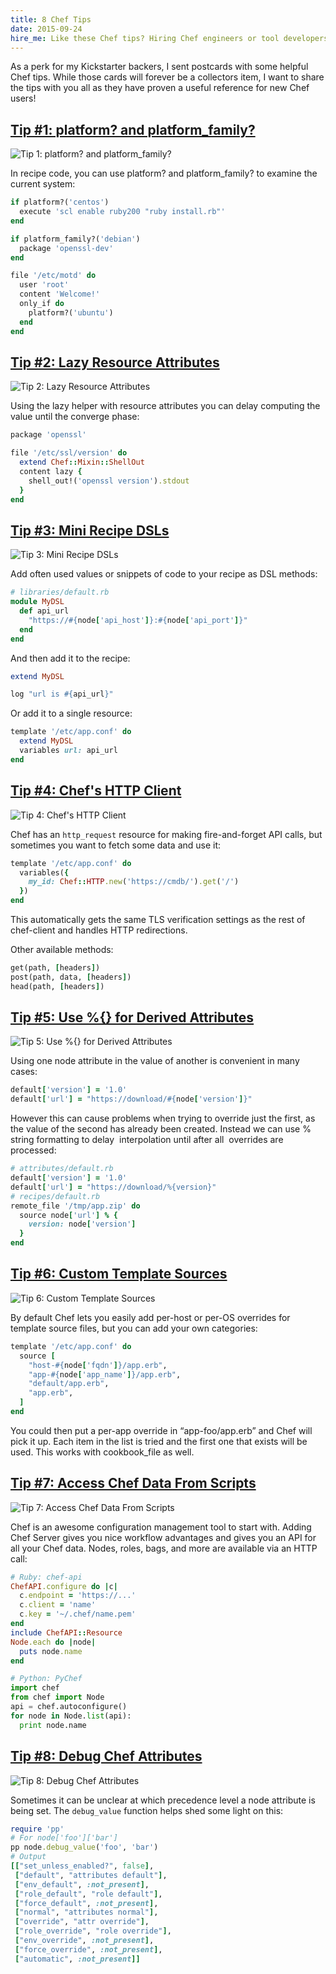 ```yaml
---
title: 8 Chef Tips
date: 2015-09-24
hire_me: Like these Chef tips? Hiring Chef engineers or tool developers? I'm looking for a new team! Check out my <a href="/looking-for-group/">Looking for Group</a> post for details.
---
```


As a perk for my Kickstarter backers, I sent postcards with some helpful Chef
tips. While those cards will forever be a collectors item, I want to share the
tips with you all as they have proven a useful reference for new Chef users!

<h2><a class="no-underline" href="#1" name="1">Tip #1: platform? and platform_family?</a></h2>

![Tip 1: platform? and platform_family?](/img/chef_tips/sm_1_front.jpg)

In recipe code, you can use platform? and platform_family? to examine the
current system:

```ruby
if platform?('centos')
  execute 'scl enable ruby200 "ruby install.rb"'
end

if platform_family?('debian')
  package 'openssl-dev'
end

file '/etc/motd' do
  user 'root'
  content 'Welcome!'
  only_if do
    platform?('ubuntu')
  end
end
```


<h2><a class="no-underline" href="#2" name="2">Tip #2: Lazy Resource Attributes</a></h2>

![Tip 2: Lazy Resource Attributes](/img/chef_tips/sm_2_front.jpg)

Using the lazy helper with resource attributes you can delay computing the value
until the converge phase:

```ruby
package 'openssl'

file '/etc/ssl/version' do
  extend Chef::Mixin::ShellOut
  content lazy {
    shell_out!('openssl version').stdout
  }
end
```


<h2><a class="no-underline" href="#3" name="3">Tip #3: Mini Recipe DSLs</a></h2>

![Tip 3: Mini Recipe DSLs](/img/chef_tips/sm_3_front.jpg)

Add often used values or snippets of code to your recipe as DSL methods:

```ruby
# libraries/default.rb
module MyDSL
  def api_url
    "https://#{node['api_host']}:#{node['api_port']}"
  end
end
```

And then add it to the recipe:

```ruby
extend MyDSL

log "url is #{api_url}"
```

Or add it to a single resource:

```ruby
template '/etc/app.conf' do
  extend MyDSL
  variables url: api_url
end
```


<h2><a class="no-underline" href="#4" name="4">Tip #4: Chef's HTTP Client</a></h2>

![Tip 4: Chef's HTTP Client](/img/chef_tips/sm_4_front.jpg)

Chef has an `http_request` resource for making fire-and-forget API calls, but
sometimes you want to fetch some data and use it:

```ruby
template '/etc/app.conf' do
  variables({
    my_id: Chef::HTTP.new('https://cmdb/').get('/')
  })
end
```

This automatically gets the same TLS verification settings as the rest of
chef-client and handles HTTP redirections.

Other available methods:

```ruby
get(path, [headers])
post(path, data, [headers])
head(path, [headers])
```


<h2><a class="no-underline" href="#5" name="5">Tip #5: Use %{} for Derived Attributes</a></h2>

![Tip 5: Use %{} for Derived Attributes](/img/chef_tips/sm_5_front.jpg)

Using one node attribute in the value of another is convenient in many cases:

```ruby
default['version'] = '1.0'
default['url'] = "https://download/#{node['version']}"
```

However this can cause problems when trying to override just the first, as the
value of the second has already been created. Instead we can use % string
formatting to delay  interpolation until after all  overrides are processed:

```ruby
# attributes/default.rb
default['version'] = '1.0'
default['url'] = "https://download/%{version}"
# recipes/default.rb
remote_file '/tmp/app.zip' do
  source node['url'] % {
    version: node['version']
  }
end
```


<h2><a class="no-underline" href="#6" name="6">Tip #6: Custom Template Sources</a></h2>

![Tip 6: Custom Template Sources](/img/chef_tips/sm_6_front.jpg)

By default Chef lets you easily add per-host or per-OS overrides for template
source files, but you can add your own categories:

```ruby
template '/etc/app.conf' do
  source [
    "host-#{node['fqdn']}/app.erb",
    "app-#{node['app_name']}/app.erb",
    "default/app.erb",
    "app.erb",
  ]
end
```

You could then put a per-app override in “app-foo/app.erb” and Chef will pick it
up. Each item in the list is tried and the first one that exists will be used.
This works with cookbook_file as well.


<h2><a class="no-underline" href="#7" name="7">Tip #7: Access Chef Data From Scripts</a></h2>

![Tip 7: Access Chef Data From Scripts](/img/chef_tips/sm_7_front.jpg)

Chef is an awesome configuration management tool to start with. Adding Chef
Server gives you nice workflow advantages and gives you an API for all your Chef
data. Nodes, roles, bags, and more are available via an HTTP call:

```ruby
# Ruby: chef-api
ChefAPI.configure do |c|
  c.endpoint = 'https://...'
  c.client = 'name'
  c.key = '~/.chef/name.pem'
end
include ChefAPI::Resource
Node.each do |node|
  puts node.name
end
```

```python
# Python: PyChef
import chef
from chef import Node
api = chef.autoconfigure()
for node in Node.list(api):
  print node.name
```


<h2><a class="no-underline" href="#8" name="8">Tip #8: Debug Chef Attributes</a></h2>

![Tip 8: Debug Chef Attributes](/img/chef_tips/sm_8_front.jpg)

Sometimes it can be unclear at which precedence level a node attribute is being
set. The `debug_value` function helps shed some light on this:

```ruby
require 'pp'
# For node['foo']['bar']
pp node.debug_value('foo', 'bar')
# Output
[["set_unless_enabled?", false],
 ["default", "attributes default"],
 ["env_default", :not_present],
 ["role_default", "role default"],
 ["force_default", :not_present],
 ["normal", "attributes normal"],
 ["override", "attr override"],
 ["role_override", "role override"],
 ["env_override", :not_present],
 ["force_override", :not_present],
 ["automatic", :not_present]]
```
